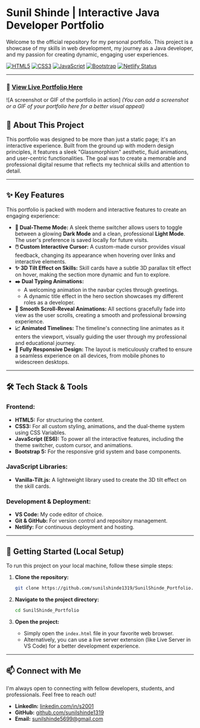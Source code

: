 # Sunil Shinde | Interactive Java Developer Portfolio

Welcome to the official repository for my personal portfolio. This project is a showcase of my skills in web development, my journey as a Java developer, and my passion for creating dynamic, engaging user experiences.

[![HTML5](https://img.shields.io/badge/HTML5-E34F26?style=for-the-badge&logo=html5&logoColor=white)](https://developer.mozilla.org/en-US/docs/Web/Guide/HTML/HTML5)
[![CSS3](https://img.shields.io/badge/CSS3-1572B6?style=for-the-badge&logo=css3&logoColor=white)](https://www.w3.org/Style/CSS/Overview.en.html)
[![JavaScript](https://img.shields.io/badge/JavaScript-F7DF1E?style=for-the-badge&logo=javascript&logoColor=black)](https://developer.mozilla.org/en-US/docs/Web/JavaScript)
[![Bootstrap](https://img.shields.io/badge/Bootstrap-7952B3?style=for-the-badge&logo=bootstrap&logoColor=white)](https://getbootstrap.com/)
[![Netlify Status](https://api.netlify.com/api/v1/badges/YOUR_NETLIFY_BADGE_ID/deploy-status)](https://app.netlify.com/sites/s3portfolio/deploys)

---

### 🚀 [**View Live Portfolio Here**](https://s3portfolio.netlify.app/)

![A screenshot or GIF of the portfolio in action] 
*(You can add a screenshot or a GIF of your portfolio here for a better visual appeal)*

## 🌟 About This Project

This portfolio was designed to be more than just a static page; it's an interactive experience. Built from the ground up with modern design principles, it features a sleek "Glassmorphism" aesthetic, fluid animations, and user-centric functionalities. The goal was to create a memorable and professional digital resume that reflects my technical skills and attention to detail.

---

## ✨ Key Features

This portfolio is packed with modern and interactive features to create an engaging experience:

*   **🎨 Dual-Theme Mode:** A sleek theme switcher allows users to toggle between a glowing **Dark Mode** and a clean, professional **Light Mode**. The user's preference is saved locally for future visits.
*   **🖱️ Custom Interactive Cursor:** A custom-made cursor provides visual feedback, changing its appearance when hovering over links and interactive elements.
*   **✨ 3D Tilt Effect on Skills:** Skill cards have a subtle 3D parallax tilt effect on hover, making the section more dynamic and fun to explore.
*   **✒️ Dual Typing Animations:**
    *   A welcoming animation in the navbar cycles through greetings.
    *   A dynamic title effect in the hero section showcases my different roles as a developer.
*   **🚀 Smooth Scroll-Reveal Animations:** All sections gracefully fade into view as the user scrolls, creating a smooth and professional browsing experience.
*   **📈 Animated Timelines:** The timeline's connecting line animates as it enters the viewport, visually guiding the user through my professional and educational journey.
*   **📱 Fully Responsive Design:** The layout is meticulously crafted to ensure a seamless experience on all devices, from mobile phones to widescreen desktops.

---

## 🛠️ Tech Stack & Tools

### Frontend:
*   **HTML5:** For structuring the content.
*   **CSS3:** For all custom styling, animations, and the dual-theme system using CSS Variables.
*   **JavaScript (ES6):** To power all the interactive features, including the theme switcher, custom cursor, and animations.
*   **Bootstrap 5:** For the responsive grid system and base components.

### JavaScript Libraries:
*   **Vanilla-Tilt.js:** A lightweight library used to create the 3D tilt effect on the skill cards.

### Development & Deployment:
*   **VS Code:** My code editor of choice.
*   **Git & GitHub:** For version control and repository management.
*   **Netlify:** For continuous deployment and hosting.

---

## 🚀 Getting Started (Local Setup)

To run this project on your local machine, follow these simple steps:

1.  **Clone the repository:**
    ```sh
    git clone https://github.com/sunilshinde1319/SunilShinde_Portfolio.git
    ```

2.  **Navigate to the project directory:**
    ```sh
    cd SunilShinde_Portfolio
    ```

3.  **Open the project:**
    *   Simply open the `index.html` file in your favorite web browser.
    *   Alternatively, you can use a live server extension (like Live Server in VS Code) for a better development experience.

---

## 📫 Connect with Me

I'm always open to connecting with fellow developers, students, and professionals. Feel free to reach out!

*   **LinkedIn:** [linkedin.com/in/s2001](https://linkedin.com/in/s2001)
*   **GitHub:** [github.com/sunilshinde1319](https://github.com/sunilshinde1319)
*   **Email:** [sunilshinde5699@gmail.com](mailto:sunilshinde5699@gmail.com)